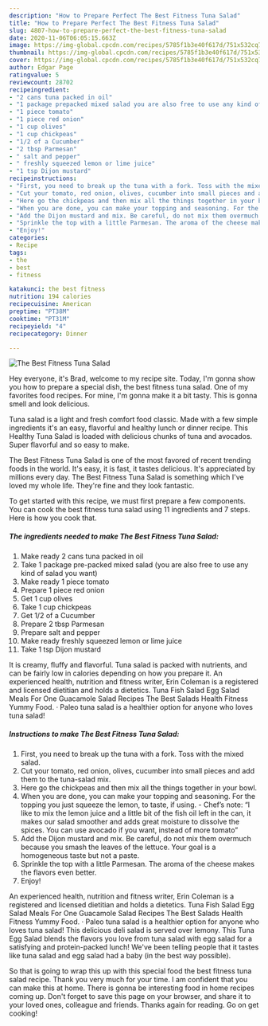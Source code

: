 ```yaml
---
description: "How to Prepare Perfect The Best Fitness Tuna Salad"
title: "How to Prepare Perfect The Best Fitness Tuna Salad"
slug: 4807-how-to-prepare-perfect-the-best-fitness-tuna-salad
date: 2020-11-06T06:05:15.663Z
image: https://img-global.cpcdn.com/recipes/5785f1b3e40f617d/751x532cq70/the-best-fitness-tuna-salad-recipe-main-photo.jpg
thumbnail: https://img-global.cpcdn.com/recipes/5785f1b3e40f617d/751x532cq70/the-best-fitness-tuna-salad-recipe-main-photo.jpg
cover: https://img-global.cpcdn.com/recipes/5785f1b3e40f617d/751x532cq70/the-best-fitness-tuna-salad-recipe-main-photo.jpg
author: Edgar Page
ratingvalue: 5
reviewcount: 28702
recipeingredient:
- "2 cans tuna packed in oil"
- "1 package prepacked mixed salad you are also free to use any kind of salad you want"
- "1 piece tomato"
- "1 piece red onion"
- "1 cup olives"
- "1 cup chickpeas"
- "1/2 of a Cucumber"
- "2 tbsp Parmesan"
- " salt and pepper"
- " freshly squeezed lemon or lime juice"
- "1 tsp Dijon mustard"
recipeinstructions:
- "First, you need to break up the tuna with a fork. Toss with the mixed salad."
- "Cut your tomato, red onion, olives, cucumber into small pieces and add them to the tuna-salad mix."
- "Here go the chickpeas and then mix all the things together in your bowl."
- "When you are done, you can make your topping and seasoning. For the topping you just squeeze the lemon, to taste, if using.  Chef’s note: “I like to mix the lemon juice and a little bit of the fish oil left in the can, it makes our salad smoother and adds great moisture to dissolve the spices. You can use avocado if you want, instead of more tomato”"
- "Add the Dijon mustard and mix. Be careful, do not mix them overmuch because you smash the leaves of the lettuce. Your goal is a homogeneous taste but not a paste."
- "Sprinkle the top with a little Parmesan. The aroma of the cheese makes the flavors even better."
- "Enjoy!"
categories:
- Recipe
tags:
- the
- best
- fitness

katakunci: the best fitness 
nutrition: 194 calories
recipecuisine: American
preptime: "PT38M"
cooktime: "PT31M"
recipeyield: "4"
recipecategory: Dinner

---
```



![The Best Fitness Tuna Salad](https://img-global.cpcdn.com/recipes/5785f1b3e40f617d/751x532cq70/the-best-fitness-tuna-salad-recipe-main-photo.jpg)

Hey everyone, it's Brad, welcome to my recipe site. Today, I'm gonna show you how to prepare a special dish, the best fitness tuna salad. One of my favorites food recipes. For mine, I'm gonna make it a bit tasty. This is gonna smell and look delicious.

Tuna salad is a light and fresh comfort food classic. Made with a few simple ingredients it&#39;s an easy, flavorful and healthy lunch or dinner recipe. This Healthy Tuna Salad is loaded with delicious chunks of tuna and avocados. Super flavorful and so easy to make.

The Best Fitness Tuna Salad is one of the most favored of recent trending foods in the world. It's easy, it is fast, it tastes delicious. It's appreciated by millions every day. The Best Fitness Tuna Salad is something which I've loved my whole life. They're fine and they look fantastic.


To get started with this recipe, we must first prepare a few components. You can cook the best fitness tuna salad using 11 ingredients and 7 steps. Here is how you cook that.

<!--inarticleads1-->

##### The ingredients needed to make The Best Fitness Tuna Salad:

1. Make ready 2 cans tuna packed in oil
1. Take 1 package pre-packed mixed salad (you are also free to use any kind of salad you want)
1. Make ready 1 piece tomato
1. Prepare 1 piece red onion
1. Get 1 cup olives
1. Take 1 cup chickpeas
1. Get 1/2 of a Cucumber
1. Prepare 2 tbsp Parmesan
1. Prepare  salt and pepper
1. Make ready  freshly squeezed lemon or lime juice
1. Take 1 tsp Dijon mustard


It is creamy, fluffy and flavorful. Tuna salad is packed with nutrients, and can be fairly low in calories depending on how you prepare it. An experienced health, nutrition and fitness writer, Erin Coleman is a registered and licensed dietitian and holds a dietetics. Tuna Fish Salad Egg Salad Meals For One Guacamole Salad Recipes The Best Salads Health Fitness Yummy Food. · Paleo tuna salad is a healthier option for anyone who loves tuna salad! 

<!--inarticleads2-->

##### Instructions to make The Best Fitness Tuna Salad:

1. First, you need to break up the tuna with a fork. Toss with the mixed salad.
1. Cut your tomato, red onion, olives, cucumber into small pieces and add them to the tuna-salad mix.
1. Here go the chickpeas and then mix all the things together in your bowl.
1. When you are done, you can make your topping and seasoning. For the topping you just squeeze the lemon, to taste, if using.  - Chef’s note: “I like to mix the lemon juice and a little bit of the fish oil left in the can, it makes our salad smoother and adds great moisture to dissolve the spices. You can use avocado if you want, instead of more tomato”
1. Add the Dijon mustard and mix. Be careful, do not mix them overmuch because you smash the leaves of the lettuce. Your goal is a homogeneous taste but not a paste.
1. Sprinkle the top with a little Parmesan. The aroma of the cheese makes the flavors even better.
1. Enjoy!


An experienced health, nutrition and fitness writer, Erin Coleman is a registered and licensed dietitian and holds a dietetics. Tuna Fish Salad Egg Salad Meals For One Guacamole Salad Recipes The Best Salads Health Fitness Yummy Food. · Paleo tuna salad is a healthier option for anyone who loves tuna salad! This delicious deli salad is served over lemony. This Tuna Egg Salad blends the flavors you love from tuna salad with egg salad for a satisfying and protein-packed lunch! We&#39;ve been telling people that it tastes like tuna salad and egg salad had a baby (in the best way possible). 

So that is going to wrap this up with this special food the best fitness tuna salad recipe. Thank you very much for your time. I am confident that you can make this at home. There is gonna be interesting food in home recipes coming up. Don't forget to save this page on your browser, and share it to your loved ones, colleague and friends. Thanks again for reading. Go on get cooking!
